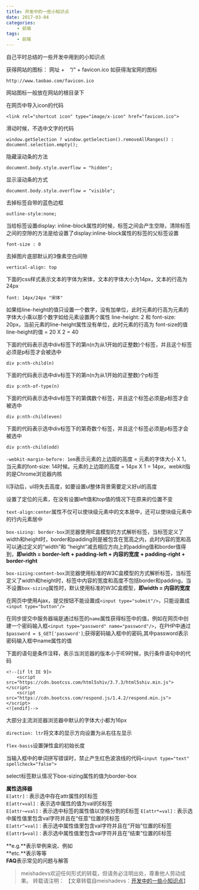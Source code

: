 ```yaml
---
title: 开发中的一些小知识点
date: 2017-03-04
categories:
	- 前端
tags:
    - 前端
---
```


自己平时总结的一些开发中用到的小知识点
<!--more-->

获得网站的图标： 网址 +　“/“ + favicon.ico 如获得淘宝网的图标
	
	http://www.taobao.com/favicon.ico

网站图标一般放在网站的根目录下

在网页中导入icon的代码

	<link rel="shortcut icon" type="image/x-icon" href="favicon.ico">

滑动时候，不选中文字的代码

	window.getSelection ? window.getSelection().removeAllRanges() : document.selection.empty();

隐藏滚动条的方法

	document.body.style.overflow = "hidden";

显示滚动条的方式

	document.body.style.overflow = "visible";

去掉标签自带的蓝色边框

	outline-style:none;

当给标签设置display: inline-block属性的时候，标签之间会产生空隙，清除标签之间的空隙的方法是给设置了display:inline-block属性的标签的父标签设置

	font-size : 0

去掉图片底部默认的3像素空白间隙

	vertical-align: top

下面的css样式表示文本的字体为宋体，文本的字体大小为14px，文本的行高为24px

	font: 14px/24px "宋体"

如果给line-height的值只设置一个数字，没有加单位，此时元素的行高为元素的字体大小乘以那个数字如给元素设置两个属性 line-height: 2 和 font-size: 20px，当前元素的line-height属性没有单位，此时元素的行高为
font-size的值 line-height的值 = 20 X 2 = 40

下面的代码表示选中div标签下的第n(n为从1开始的正整数)个标签，并且这个标签必须是p标签才会被选中

	div p:nth-child(n)

下面的代码表示选中div标签下的第n(n为从1开始的正整数)个p标签

	div p:nth-of-type(n)

下面的代码表示选中div标签下的第偶数个标签，并且这个标签必须是p标签才会被选中

	div p:nth-child(even)

下面的代码表示选中div标签下的第奇数个标签，并且这个标签必须是p标签才会被选中

	div p:nth-child(odd)

`-webkit-margin-before: 1em`表示元素的上边距的高度 = 元素的字体大小 X 1，当元素的font-size: 14时候。元素的上边距的高度 = 14px X 1 = 14px，webkit指的是Chrome浏览器内核

li浮动后，ul将失去高度，如要设置ul整体背景需要定义好ul的高度

设置了定位的元素，在没有设置left值和top值的情况下在原来的位置不变

`text-align:center`属性不仅可以使块级元素中的文本居中，还可以使块级元素中的行内元素居中

`box-sizing: border-box`浏览器使用IE盒模型的方式解析标签，当标签定义了width和height时，border和padding则是被包含在宽高之内，此时内容的宽和高可以通过定义的“width”和 “height”减去相应方向上的padding值和border值得到，**即width = border-left + padding-left + 内容的宽度 + padding-right + border-right**

`box-sizing:content-box`浏览器使用标准的W3C盒模型的方式解析标签，当标签定义了width和height时，标签中内容的宽度和高度不包括border和padding，当不设置`box-sizing`属性时，默认使用标准的W3C盒模型，**即width = 内容的宽度**

在网页中使用Ajax，提交按钮不能设置成`<input type="submit"/>`，只能设置成`<input type="button"/>`

在同步提交中服务器端是通过标签的`name`属性获得标签中的值，例如在网页中创建一个密码输入框`<input type="password" name="password"/>`，在PHP中通过`$password = $_GET['password']`;获得密码输入框中的密码,其中password表示密码输入框中name属性的值

下面的语句是条件注释，表示当浏览器的版本小于IE9时候，执行条件语句中的代码

	<!--[if lt IE 9]>
    	<script src="https://cdn.bootcss.com/html5shiv/3.7.3/html5shiv.min.js"></script>
    	<script src="https://cdn.bootcss.com/respond.js/1.4.2/respond.min.js"></script>
	<![endif]-->

大部分主流浏览器浏览器中默认的字体大小都为16px

`direction: ltr`将文本的显示方向设置为从右往左显示

`flex-basis`设置弹性盒的初始长度

当输入框中的单词拼写错误时，禁止产生红色波浪线的代码`<input type="text" spellcheck="false">`  

select标签默认情况下box-sizing属性的值为border-box  

**属性选择器**  
`E[attr]：`表示选中存在attr属性的E标签  
`E[attr=val]：`表示选中属性的值为val的E标签  
`E[attr~=val]：`表示选中标签的属性值以空格分割的E标签
`E[attr*=val]：`表示选中属性值里包含val字符并且在“任意”位置的E标签  
`E[attr^=val]：`表示选中属性值里包含val字符并且在“开始”位置的E标签  
`E[attr$=val]：`表示选中属性值里包含val字符并且在“结束”位置的E标签

**e.g.**表示举例来说、例如  
**etc.**表示等等  
**FAQ**表示常见的问题与解答

> meishadevs欢迎任何形式的转载，但请务必注明出处，尊重他人劳动成果。
转载请注明： 【文章转载自meishadevs：[开发中的一些小知识点](http://meishadevs.com/blog/%E5%BC%80%E5%8F%91%E4%B8%AD%E7%9A%84%E4%B8%80%E4%BA%9B%E5%B0%8F%E7%9F%A5%E8%AF%86%E7%82%B9/)】